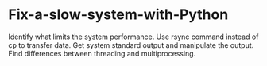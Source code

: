 # Fix-a-slow-system-with-Python
Identify what limits the system performance. Use rsync command instead of cp to transfer data.  Get system standard output and manipulate the output.  Find differences between threading and multiprocessing.
